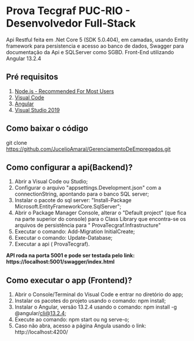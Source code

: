
# Prova Tecgraf PUC-RIO - Desenvolvedor Full-Stack

Api Restful feita em .Net Core 5 (SDK 5.0.404), em camadas, usando Entity framework para persistencia e acesso ao banco de dados,
Swagger para documentação da Api e SQLServer como SGBD.
Front-End utilizando Angular 13.2.4


## Pré requisitos
 
1. [Node.js - Recommended For Most Users](https://nodejs.org/en/download/)
2. [Visual Code](https://code.visualstudio.com/download)
3. [Angular](https://angular.io/guide/setup-local)
4. [Visual Studio 2019](https://visualstudio.microsoft.com/pt-br/vs/)

## Como baixar o código

git clone https://github.com/JucelioAmaral/GerenciamentoDeEmpregados.git

## Como configurar a api(Backend)?

1. Abrir a Visual Code ou Studio;
2. Configurar o arquivo "appsettings.Development.json" com a connectionString, apontando para o banco SQL server;
3. Instalar o pacote do sql server: "Install-Package Microsoft.EntityFrameworkCore.SqlServer";
4. Abrir o Package Manager Console, alterar o "Default project" (que fica na parte superior do console) para o Class Library que encontra-se os arquivos de persistência para " ProvaTecgraf.Infrastructure"
5. Executar o comando: Add-Migration InitialCreate;
6. Executar o comando: Update-Database;
7. Executar a api ( ProvaTecgraf).

**API roda na porta 5001 e pode ser testada pelo link: https://localhost:5001/swagger/index.html**

## Como executar o app (Frontend)?

1. Abrir o Console/Terminal do Visual Code e entrar no diretório do app;
2. Instalar os pacotes do projeto usando o comando: npm install;
3. Instalar o Angular, versão 13.2.4 usando o comando: npm install -g @angular/cli@13.2.4;
4. Execute ao comando: npm start ou ng serve-o;
5. Caso não abra, acesso a página Angula usando o link: http://localhost:4200/
